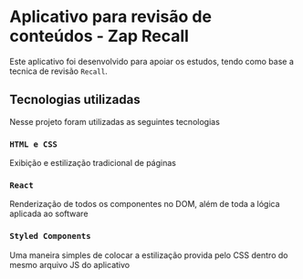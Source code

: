 # Aplicativo para revisão de conteúdos - Zap Recall

Este aplicativo foi desenvolvido para apoiar os estudos, tendo como base a tecnica de revisão `Recall`.

## Tecnologias utilizadas

Nesse projeto foram utilizadas as seguintes tecnologias

### `HTML e CSS`

Exibição e estilização tradicional de páginas

### `React`

Renderização de todos os componentes no DOM, além de toda a lógica aplicada ao software

### `Styled Components`

Uma maneira simples de colocar a estilização provida pelo CSS dentro do mesmo arquivo JS do aplicativo